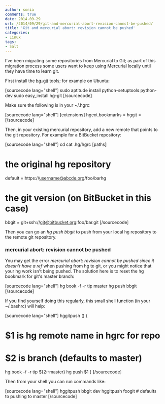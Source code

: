 ```yaml
---
author: sonia
comments: true
date: 2014-09-29
url: /2014/09/29/git-and-mercurial-abort-revision-cannot-be-pushed/
title: 'Git and mercurial abort: revision cannot be pushed'
categories:
- Linux
tags:
- Salt
---
```


I've been migrating some repositories from Mercurial to Git; as part of this migration process some users want to keep using Mercurial locally until they have time to learn git.

First install the [hg-git](http://hg-git.github.io/) tools; for example on Ubuntu:

[sourcecode lang="shell"]
sudo aptitude install python-setuptools python-dev
sudo easy_install hg-git
[/sourcecode]

Make sure the following is in your ~/.hgrc:

[sourcecode lang="shell"]
[extensions]
hgext.bookmarks =
hggit = 
[/sourcecode]

Then, in your existing mercurial repository, add a new remote that points to the git repository. For example for a BitBucket repository:

[sourcecode lang="shell"]
cd <mercurial repository>
cat .hg/hgrc
[paths]
# the original hg repository
default = https://username@abcde.org/foo/barhg
# the git version (on BitBucket in this case)
bbgit   = git+ssh://git@bitbucket.org:foo/bar.git
[/sourcecode]

Then you can go an _hg push bbgit_ to push from your local hg repository to the remote git repository.



### mercurial abort: revision cannot be pushed



You may get the error _mercurial abort: revision cannot be pushed since it doesn't have a ref_ when pushing from hg to git, or you might notice that your hg work isn't being pushed. The solution here is to reset the hg bookmark for git's master branch:

[sourcecode lang="shell"]
hg book -f -r tip master
hg push bbgit
[/sourcecode]

If you find yourself doing this regularly, this small shell function (in your ~/.bashrc) will help:

[sourcecode lang="shell"]
hggitpush () {
   # $1 is hg remote name in hgrc for repo
   # $2 is branch (defaults to master)
   hg book -f -r tip ${2:-master}
   hg push $1
}
[/sourcecode]

Then from your shell you can run commands like:

[sourcecode lang="shell"]
hggitpush bbgit dev
hggitpush foogit      # defaults to pushing to master
[/sourcecode]

